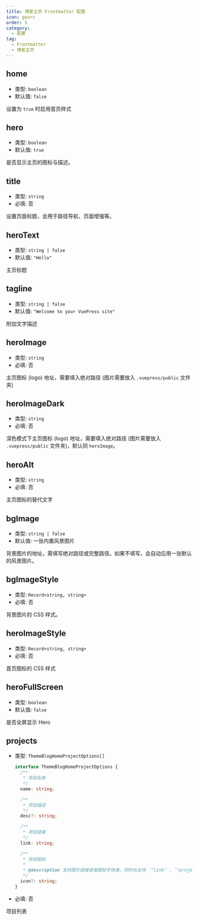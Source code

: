 ```yaml
---
title: 博客主页 Frontmatter 配置
icon: gears
order: 5
category:
  - 配置
tag:
  - Frontmatter
  - 博客主页
---
```


## home

- 类型: `boolean`
- 默认值: `false`

设置为 `true` 时启用首页样式

## hero

- 类型: `boolean`
- 默认值: `true`

是否显示主页的图标与描述。

## title

- 类型: `string`
- 必填: 否

设置页面标题，会用于路径导航、页面增强等。

## heroText

- 类型: `string | false`
- 默认值: `"Hello"`

主页标题

## tagline

- 类型: `string | false`
- 默认值: `"Welcome to your VuePress site"`

附加文字描述

## heroImage

- 类型: `string`
- 必填: 否

主页图标 (logo) 地址，需要填入绝对路径 (图片需要放入 `.vuepress/public` 文件夹)

## heroImageDark

- 类型: `string`
- 必填: 否

深色模式下主页图标 (logo) 地址，需要填入绝对路径 (图片需要放入 `.vuepress/public` 文件夹)，默认同 `heroImage`。

## heroAlt

- 类型: `string`
- 必填: 否

主页图标的替代文字

## bgImage

- 类型: `string | false`
- 默认值: 一张内置风景图片

背景图片的地址，需填写绝对路径或完整路径。如果不填写，会自动应用一张默认的风景图片。

## bgImageStyle

- 类型: `Record<string, string>`
- 必填: 否

背景图片的 CSS 样式。

## heroImageStyle

- 类型: `Record<string, string>`
- 必填: 否

首页图标的 CSS 样式

## heroFullScreen

- 类型: `boolean`
- 默认值: `false`

是否全屏显示 Hero

## projects

- 类型: `ThemeBlogHomeProjectOptions[]`

  ```ts
  interface ThemeBlogHomeProjectOptions {
    /**
     * 项目名称
     */
    name: string;

    /**
     * 项目描述
     */
    desc?: string;

    /**
     * 项目链接
     */
    link: string;

    /**
     * 项目图标
     *
     * @description 支持图片链接或者图标字体类，同时也支持 `"link"`、`"project"`、`"book"`、`"article"`、`"friend"`
     */
    icon?: string;
  }
  ```

- 必填: 否

项目列表
